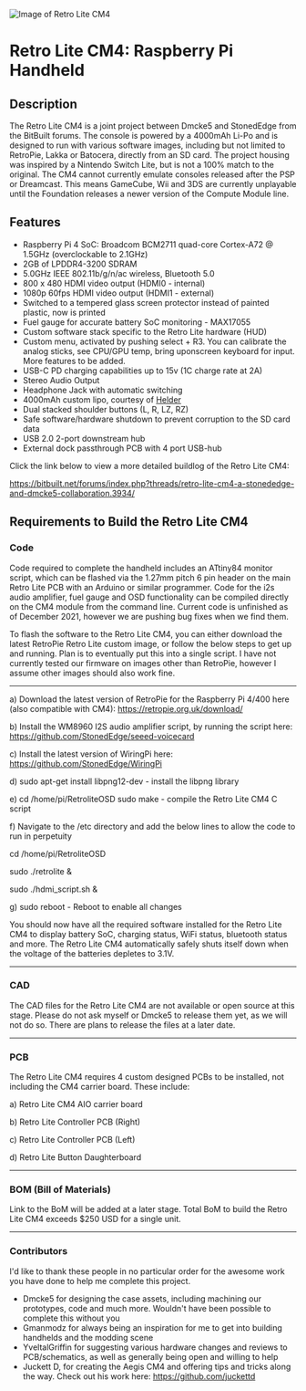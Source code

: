 ![Image of Retro Lite CM4](https://i.imgur.com/h1mcu5v.jpg)
# Retro Lite CM4: Raspberry Pi Handheld

## Description
The Retro Lite CM4 is a joint project between Dmcke5 and StonedEdge from the BitBuilt forums. The console is powered by a 4000mAh Li-Po and is designed to run with various software images, including but not limited to RetroPie, Lakka or Batocera, directly from an SD card. The project housing was inspired by a Nintendo Switch Lite, but is not a 100% match to the original. The CM4 cannot currently emulate consoles released after the PSP or Dreamcast. This means GameCube, Wii and 3DS are currently unplayable until the Foundation releases a newer version of the Compute Module line. 

## Features
- Raspberry Pi 4 SoC: Broadcom BCM2711 quad-core Cortex-A72 @ 1.5GHz (overclockable to 2.1GHz)
- 2GB of LPDDR4-3200 SDRAM
- 5.0GHz IEEE 802.11b/g/n/ac wireless, Bluetooth 5.0
- 800 x 480 HDMI video output (HDMI0 - internal)
- 1080p 60fps HDMI video output (HDMI1 - external)
- Switched to a tempered glass screen protector instead of painted plastic, now is printed
- Fuel gauge for accurate battery SoC monitoring - MAX17055 
- Custom software stack specific to the Retro Lite hardware (HUD)
- Custom menu, activated by pushing select + R3. You can calibrate the analog sticks, see CPU/GPU temp, bring uponscreen keyboard for input. More features to be added.
- USB-C PD charging capabilities up to 15v (1C charge rate at 2A)
- Stereo Audio Output
- Headphone Jack with automatic switching
- 4000mAh custom lipo, courtesy of [Helder](https://github.com/Helder1981)
- Dual stacked shoulder buttons (L, R, LZ, RZ)
- Safe software/hardware shutdown to prevent corruption to the SD card data
- USB 2.0 2-port downstream hub
- External dock passthrough PCB with 4 port USB-hub

Click the link below to view a more detailed buildlog of the Retro Lite CM4: 

https://bitbuilt.net/forums/index.php?threads/retro-lite-cm4-a-stonededge-and-dmcke5-collaboration.3934/

## Requirements to Build the Retro Lite CM4

### Code 
Code required to complete the handheld includes an ATtiny84 monitor script, which can be flashed via the 1.27mm pitch 6 pin header on the main Retro Lite PCB with an Arduino or similar programmer. Code for the i2s audio amplifier, fuel gauge and OSD functionality can be compiled directly on the CM4 module from the command line. Current code is unfinished as of December 2021, however we are pushing bug fixes when we find them. 

To flash the software to the Retro Lite CM4, you can either download the latest RetroPie Retro Lite custom image, or follow the below steps to get up and running. Plan is to eventually put this into a single script. I have not currently tested our firmware on images other than RetroPie, however I assume other images should also work fine. 

-------------------------------------------------------------------------------------------------------

a) Download the latest version of RetroPie for the Raspberry Pi 4/400 here (also compatible with CM4): 
https://retropie.org.uk/download/ 

b) Install the WM8960 I2S audio amplifier script, by running the script here: 
https://github.com/StonedEdge/seeed-voicecard

c) Install the latest version of WiringPi here: 
https://github.com/StonedEdge/WiringPi

d) sudo apt-get install libpng12-dev - install the libpng library

e) cd /home/pi/RetroliteOSD sudo make - compile the Retro Lite CM4 C script

f) Navigate to the /etc directory and add the below lines to allow the code to run in perpetuity 

cd /home/pi/RetroliteOSD

sudo ./retrolite &

sudo ./hdmi_script.sh & 

g) sudo reboot - Reboot to enable all changes 

You should now have all the required software installed for the Retro Lite CM4 to display battery SoC, charging status, WiFi status, bluetooth status and more. The Retro Lite CM4 automatically safely shuts itself down when the voltage of the batteries depletes to 3.1V. 

-------------------------------------------------------------------------------------------------------

### CAD
The CAD files for the Retro Lite CM4 are not available or open source at this stage. Please do not ask myself or Dmcke5 to release them yet, as we will not do so. There are plans to release the files at a later date. 

-------------------------------------------------------------------------------------------------------

### PCB
The Retro Lite CM4 requires 4 custom designed PCBs to be installed, not including the CM4 carrier board. These include: 

a) Retro Lite CM4 AIO carrier board 

b) Retro Lite Controller PCB (Right)

c) Retro Lite Controller PCB (Left)

d) Retro Lite Button Daughterboard

-------------------------------------------------------------------------------------------------------

### BOM (Bill of Materials) 
Link to the BoM will be added at a later stage. 
Total BoM to build the Retro Lite CM4 exceeds $250 USD for a single unit. 

-------------------------------------------------------------------------------------------------------

### Contributors 
I'd like to thank these people in no particular order for the awesome work you have done to help me complete this project. 

* Dmcke5 for designing the case assets, including machining our prototypes, code and much more. Wouldn't have been possible to complete this without you 
* Gmanmodz for always being an inspiration for me to get into building handhelds and the modding scene 
* YveltalGriffin for suggesting various hardware changes and reviews to PCB/schematics, as well as generally being open and willing to help 
* Juckett D, for creating the Aegis CM4 and offering tips and tricks along the way. Check out his work here: https://github.com/juckettd

